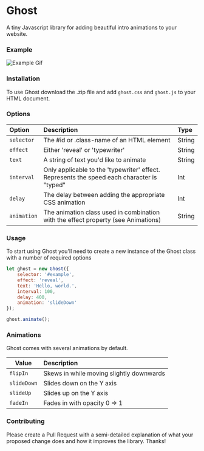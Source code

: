 # Ghost
A tiny Javascript library for adding beautiful intro animations to your website.

### Example
![Example Gif](https://i.imgur.com/0w3c8Pu.gif)

### Installation
To use Ghost download the .zip file and add `ghost.css` and `ghost.js` to your HTML document.


### Options
| Option          | Description   | Type                                                                                |
|:----------------|:--------------|:------------------------------------------------------------------------------------|
| `selector`      | The #id or .class-name of an HTML element                                                  | String |
| `effect`        | Either 'reveal' or 'typewriter'                                                            | String |
| `text`          | A string of text you'd like to animate                                                     | String |
| `interval`      | Only applicable to the 'typewriter' effect. Represents the speed each character is "typed" | Int    |
| `delay`         | The delay between adding the appropriate CSS animation                                     | Int    |
| `animation`     | The animation class used in combination with the effect property (see Animations)          | String |               


### Usage
To start using Ghost you'll need to create a new instance of the Ghost class with a number of required options
```javascript
let ghost = new Ghost({ 
    selector: '#example', 
    effect: 'reveal', 
    text: 'Hello, world.', 
    interval: 100, 
    delay: 400, 
    animation: 'slideDown' 
});

ghost.animate();
```

### Animations
Ghost comes with several animations by default. 

| Value          | Description                              | 
| -------------- |:-----------------------------------------|
| `flipIn`       | Skews in while moving slightly downwards |
| `slideDown`    | Slides down on the Y axis                |
| `slideUp`      | Slides up on the Y axis                  |
| `fadeIn`       | Fades in with opacity 0 => 1             |

### Contributing
Please create a Pull Request with a semi-detailed explanation of what your proposed change does and how it improves the library. Thanks!
